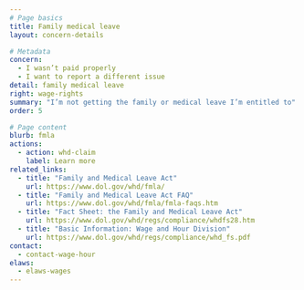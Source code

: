 ```yaml
---
# Page basics
title: Family medical leave
layout: concern-details

# Metadata
concern:
  - I wasn’t paid properly
  - I want to report a different issue
detail: family medical leave
right: wage-rights
summary: "I’m not getting the family or medical leave I’m entitled to"
order: 5

# Page content
blurb: fmla
actions:
  - action: whd-claim
    label: Learn more
related_links:
  - title: "Family and Medical Leave Act"
    url: https://www.dol.gov/whd/fmla/
  - title: "Family and Medical Leave Act FAQ"
    url: https://www.dol.gov/whd/fmla/fmla-faqs.htm
  - title: "Fact Sheet: the Family and Medical Leave Act"
    url: https://www.dol.gov/whd/regs/compliance/whdfs28.htm
  - title: "Basic Information: Wage and Hour Division"
    url: https://www.dol.gov/whd/regs/compliance/whd_fs.pdf
contact:
  - contact-wage-hour
elaws:
  - elaws-wages
---
```

